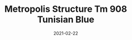 ---
tags: 
  - "To Market"
  - "Rubber Flooring"
  - "Metropolis"
title: "Metropolis Structure Tm 908 Tunisian Blue"
designer: "To Market"
image_primary: "img/Structure_Tunisian-Blue-TM908.jpg"
href: "https://www.tomkt.com/atmosphere-metropolis-swatches"
description: "Straight%20Edge%20Tile%3A%2038%22%20x%2038%22%20Interlocking%20Tile%3A%2037%22%20x%2037%22"
category: "rubber-flooring-metropolis"
subtitle: ""
manufacturer: "ToMarket"
slug: "/manufacturers/tomarket/rubber-flooring-metropolis/to-market-metropolis-structure-tm-908-tunisian-blue"
date: "2021-02-22"
---
